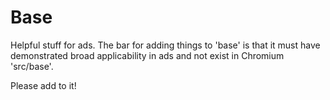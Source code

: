 # Base

Helpful stuff for ads. The bar for adding things to 'base' is that it must have demonstrated broad applicability in ads and not exist in Chromium 'src/base'.

Please add to it!

